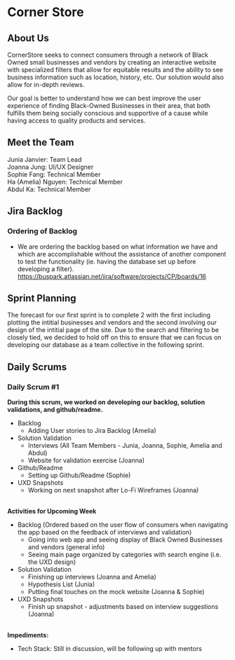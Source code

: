 # Corner Store
## About Us
CornerStore seeks to connect consumers through a network of Black Owned small businesses and vendors by creating an interactive website with specialized filters that allow for equitable results and the ability to see business information such as location, history, etc. Our solution would also allow for in-depth reviews.

Our goal is better to understand how we can best improve the user experience of finding Black-Owned Businesses in their area, that both fulfills them being socially conscious and supportive of a cause while having access to quality products and services. 

## Meet the Team
Junia Janvier: Team Lead
<br/> Joanna Jung: UI/UX Designer
<br/> Sophie Fang: Technical Member
<br/> Ha (Amelia) Nguyen: Technical Member
<br/> Abdul Ka: Technical Member

## Jira Backlog
### Ordering of Backlog
* We are ordering the backlog based on what information we have and which are accomplishable without the assistance of another component to test the functionality (ie. having the database set up before developing a filter).
<br/>https://buspark.atlassian.net/jira/software/projects/CP/boards/16

## Sprint Planning
The forecast for our first sprint is to complete 2 with the first including plotting the intitial businesses and vendors and the second involving our design of the intitial page of the site. Due to the search and filtering to be closely tied, we decided to hold off on this to ensure that we can focus on developing our database as a team collective in the following sprint. 

## Daily Scrums
### Daily Scrum #1
**During this scrum, we worked on developing our backlog, solution validations, and github/readme.**
* Backlog
  * Adding User stories to Jira Backlog (Amelia)
* Solution Validation
  * Interviews (All Team Members - Junia, Joanna, Sophie, Amelia and Abdul)
  * Website for validation exercise (Joanna)
* Github/Readme
  * Setting up Github/Readme (Sophie)
* UXD Snapshots
  * Working on next snapshot after Lo-Fi Wireframes (Joanna)
 
<br/>**Activities for Upcoming Week**
* Backlog (Ordered based on the user flow of consumers when navigating the app based on the feedback of interviews and validation)   
  * Going into web app and seeing display of Black Owned Businesses and vendors (general info)
  * Seeing main page organized by categories with search engine (i.e. the UXD design)
* Solution Validation
  * Finishing up interviews (Joanna and Amelia) 
  * Hypothesis List (Junia)
  * Putting final touches on the mock website (Joanna & Sophie)
* UXD Snapshots
  * Finish up snapshot - adjustments based on interview suggestions (Joanna)

<br/>**Impediments:**
* Tech Stack: Still in discussion, will be following up with mentors
